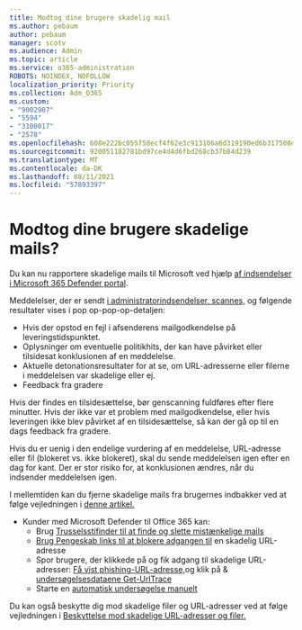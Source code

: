 ```yaml
---
title: Modtog dine brugere skadelig mail
ms.author: pebaum
author: pebaum
manager: scotv
ms.audience: Admin
ms.topic: article
ms.service: o365-administration
ROBOTS: NOINDEX, NOFOLLOW
localization_priority: Priority
ms.collection: Adm_O365
ms.custom:
- "9002907"
- "5594"
- "3100017"
- "2578"
ms.openlocfilehash: 608e2226c055f58ecf4f62e3c913106a6d319190ed6b317508e41514c12ba5d0
ms.sourcegitcommit: 920051182781bd97ce4d4d6fbd268cb37b84d239
ms.translationtype: MT
ms.contentlocale: da-DK
ms.lasthandoff: 08/11/2021
ms.locfileid: "57893397"
---
```

# <a name="did-your-users-receive-malicious-email"></a>Modtog dine brugere skadelige mails?

Du kan nu rapportere skadelige mails til Microsoft ved hjælp [af indsendelser i Microsoft 365 Defender portal](https://sip.security.microsoft.com/reportsubmission?viewid=admin).

Meddelelser, der er sendt [i administratorindsendelser, scannes,](https://security.microsoft.com/reportsubmission?viewid=admin) og følgende resultater vises i pop op-pop-op-detaljen:

- Hvis der opstod en fejl i afsenderens mailgodkendelse på leveringstidspunktet.
- Oplysninger om eventuelle politikhits, der kan have påvirket eller tilsidesat konklusionen af en meddelelse.
- Aktuelle detonationsresultater for at se, om URL-adresserne eller filerne i meddelelsen var skadelige eller ej.
- Feedback fra gradere

Hvis der findes en tilsidesættelse, bør genscanning fuldføres efter flere minutter. Hvis der ikke var et problem med mailgodkendelse, eller hvis leveringen ikke blev påvirket af en tilsidesættelse, så kan der gå op til en dags feedback fra gradere.

Hvis du er uenig i den endelige vurdering af en meddelelse, URL-adresse eller fil (blokeret vs. ikke blokeret), skal du sende meddelelsen igen efter en dag for kant. Der er stor risiko for, at konklusionen ændres, når du indsender meddelelsen igen.

I mellemtiden kan du fjerne skadelige mails fra brugernes indbakker ved at følge vejledningen i [denne artikel.](https://docs.microsoft.com/microsoft-365/compliance/search-for-and-delete-messages-in-your-organization)

- Kunder med Microsoft Defender til Office 365 kan:
  - Brug [Trusselsstifinder til at finde og slette mistænkelige mails](https://docs.microsoft.com/microsoft-365/security/office-365-security/investigate-malicious-email-that-was-delivered)
  - [Brug Pengeskab links til at blokere adgangen til](https://docs.microsoft.com/microsoft-365/security/office-365-security/safe-links) en skadelig URL-adresse
  - Spor brugere, der klikkede på og fik adgang til skadelige URL-adresser: [Få vist phishing-URL-adresse,](https://docs.microsoft.com/microsoft-365/security/office-365-security/threat-explorer)og klik på  &  [undersøgelsesdataene Get-UrlTrace](https://docs.microsoft.com/powershell/module/exchange/get-urltrace)
  - Starte en [automatisk undersøgelse manuelt](https://docs.microsoft.com/microsoft-365/security/office-365-security/automated-investigation-response-office)

Du kan også beskytte dig mod skadelige filer og URL-adresser ved at følge vejledningen i [Beskyttelse mod skadelige URL-adresser og filer.](https://docs.microsoft.com/microsoft-365/security/office-365-security/protect-against-threats)

